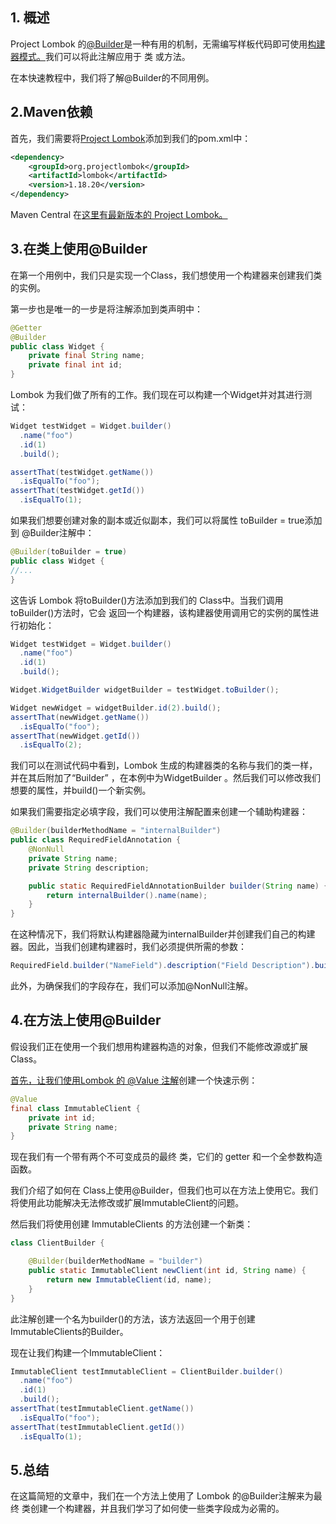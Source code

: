 ## 1. 概述

Project Lombok 的[@Builder](https://projectlombok.org/features/Builder)是一种有用的机制，无需编写样板代码即可使用[构建器模式。](https://www.baeldung.com/creational-design-patterns#builder)我们可以将此注解应用于 类 或方法。

在本快速教程中，我们将了解@Builder的不同用例。

## 2.Maven依赖

首先，我们需要将[Project Lombok](https://projectlombok.org/)添加到我们的pom.xml中：

```xml
<dependency>
    <groupId>org.projectlombok</groupId>
    <artifactId>lombok</artifactId>
    <version>1.18.20</version>
</dependency>
```

Maven Central 在[这里有最新版本的 Project Lombok。](https://search.maven.org/classic/#search|ga|1|g%3A"org.projectlombok")

## 3.在类上使用@Builder

在第一个用例中，我们只是实现一个Class，我们想使用一个构建器来创建我们类的实例。

第一步也是唯一的一步是将注解添加到类声明中：

```java
@Getter
@Builder
public class Widget {
    private final String name;
    private final int id;
}

```

Lombok 为我们做了所有的工作。我们现在可以构建一个Widget并对其进行测试：

```java
Widget testWidget = Widget.builder()
  .name("foo")
  .id(1)
  .build();

assertThat(testWidget.getName())
  .isEqualTo("foo");
assertThat(testWidget.getId())
  .isEqualTo(1);
```

如果我们想要创建对象的副本或近似副本，我们可以将属性 toBuilder = true添加到 @Builder注解中：

```java
@Builder(toBuilder = true)
public class Widget {
//...
}
```

这告诉 Lombok 将toBuilder()方法添加到我们的 Class中。当我们调用toBuilder()方法时，它会 返回一个构建器，该构建器使用调用它的实例的属性进行初始化：

```java
Widget testWidget = Widget.builder()
  .name("foo")
  .id(1)
  .build();

Widget.WidgetBuilder widgetBuilder = testWidget.toBuilder();

Widget newWidget = widgetBuilder.id(2).build();
assertThat(newWidget.getName())
  .isEqualTo("foo");
assertThat(newWidget.getId())
  .isEqualTo(2);
```

我们可以在测试代码中看到，Lombok 生成的构建器类的名称与我们的类一样，并在其后附加了“Builder” ，在本例中为WidgetBuilder 。然后我们可以修改我们想要的属性，并build()一个新实例。

如果我们需要指定必填字段，我们可以使用注解配置来创建一个辅助构建器：

```java
@Builder(builderMethodName = "internalBuilder")
public class RequiredFieldAnnotation {
    @NonNull
    private String name;
    private String description;

    public static RequiredFieldAnnotationBuilder builder(String name) {
        return internalBuilder().name(name);
    }
}
```

在这种情况下，我们将默认构建器隐藏为internalBuilder并创建我们自己的构建器。因此，当我们创建构建器时，我们必须提供所需的参数：

```java
RequiredField.builder("NameField").description("Field Description").build();
```

此外，为确保我们的字段存在，我们可以添加@NonNull注解。

## 4.在方法上使用@Builder

假设我们正在使用一个我们想用构建器构造的对象，但我们不能修改源或扩展Class。

[首先，让我们使用Lombok 的 @Value 注解](https://www.baeldung.com/intro-to-project-lombok)创建一个快速示例：

```java
@Value
final class ImmutableClient {
    private int id;
    private String name;
}
```

现在我们有一个带有两个不可变成员的最终 类，它们的 getter 和一个全参数构造函数。

我们介绍了如何在 Class上使用@Builder，但我们也可以在方法上使用它。我们将使用此功能解决无法修改或扩展ImmutableClient的问题。

然后我们将使用创建 ImmutableClients 的方法创建一个新类：

```java
class ClientBuilder {

    @Builder(builderMethodName = "builder")
    public static ImmutableClient newClient(int id, String name) {
        return new ImmutableClient(id, name);
    }
}
```

此注解创建一个名为builder()的方法，该方法返回一个用于创建ImmutableClients的Builder。

现在让我们构建一个ImmutableClient：

```java
ImmutableClient testImmutableClient = ClientBuilder.builder()
  .name("foo")
  .id(1)
  .build();
assertThat(testImmutableClient.getName())
  .isEqualTo("foo");
assertThat(testImmutableClient.getId())
  .isEqualTo(1);
```

## 5.总结

在这篇简短的文章中，我们在一个方法上使用了 Lombok 的@Builder注解来为最终 类创建一个构建器，并且我们学习了如何使一些类字段成为必需的。